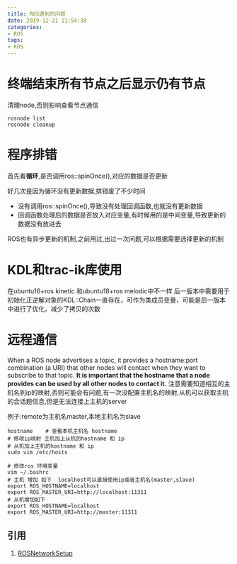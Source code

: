 ```yaml
---
title: ROS遇到的问题
date: 2019-12-21 11:54:38
categories:
- ROS
tags:
- ROS
---
```


# 终端结束所有节点之后显示仍有节点
清理node,否则影响查看节点通信
    
    rosnode list
    rosnode cleanup

# 程序排错

首先看**循环**,是否调用ros::spinOnce(),对应的数据是否更新

好几次是因为循环没有更新数据,排错废了不少时间

- 没有调用ros::spinOnce(),导致没有处理回调函数,也就没有更新数据
- 回调函数处理后的数据是否放入对应变量,有时候用的是中间变量,导致更新的数据没有放进去

ROS也有异步更新的机制,之前用过,出过一次问题,可以根据需要选择更新的机制

# KDL和trac-ik库使用
在ubuntu16+ros kinetic 和ubuntu18+ros melodic中不一样
后一版本中需要用于初始化正逆解对象的KDL::Chain一直存在，可作为类成员变量，可能是后一版本中进行了优化，减少了拷贝的次数

# 远程通信
When a ROS node advertises a topic, it provides a hostname:port combination (a URI) that other nodes will contact when they want to subscribe to that topic. 
**It is important that the hostname that a node provides can be used by all other nodes to contact it.**
注意需要知道相互的主机名到ip的映射,否则可能会有问题,有一次没配置主机名的映射,从机可以获取主机的会话题信息,但是无法连接上主机的server

例子:remote为主机名master,本地主机名为slave

    hostname    # 查看本机主机名 hostname
    # 修改ip映射 主机加上从机的hostname 和 ip
    # 从机加上主机的hostname 和 ip    
    sudo vim /etc/hosts 
    
    # 修改ros 环境变量
    vim ~/.bashrc
    # 主机 增加 如下  localhost可以直接使用ip或者主机名(master,slave)
    export ROS_HOSTNAME=localhost
    export ROS_MASTER_URI=http://localhost:11311
    # 从机增加如下
    export ROS_HOSTNAME=localhost
    export ROS_MASTER_URI=http://master:11311
    
        
        
## 引用
1. [ROSNetworkSetup](http://wiki.ros.org/ROS/NetworkSetup)             
